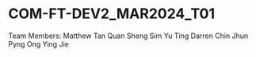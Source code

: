 # COM-FT-DEV2_MAR2024_T01

Team Members:
Matthew Tan Quan Sheng
Sim Yu Ting
Darren Chin Jhun Pyng
Ong Ying Jie
